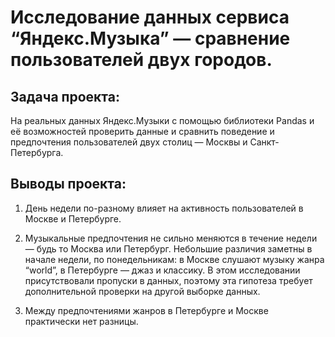 #  Исследование данных сервиса “Яндекс.Музыка” — сравнение пользователей двух городов.

## Задача проекта:
На реальных данных Яндекс.Музыки c помощью библиотеки Pandas и её возможностей проверить данные и сравнить поведение и предпочтения пользователей двух столиц — Москвы и Санкт-Петербурга.

## Выводы проекта:

1. День недели по-разному влияет на активность пользователей в Москве и Петербурге.

2. Музыкальные предпочтения не сильно меняются в течение недели — будь то Москва или Петербург. Небольшие различия заметны в начале недели, по понедельникам: в Москве слушают музыку жанра “world”, в Петербурге — джаз и классику. В этом исследовании присутствовали пропуски в данных, поэтому эта гипотеза требует дополнительной проверки на другой выборке данных.

3. Между предпочтениями жанров в Петербурге и Москве практически нет разницы.
